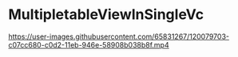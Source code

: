 # MultipletableViewInSingleVc


https://user-images.githubusercontent.com/65831267/120079703-c07cc680-c0d2-11eb-946e-58908b038b8f.mp4

